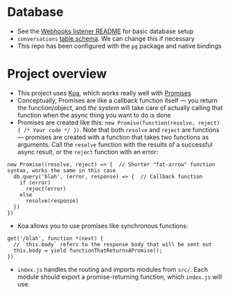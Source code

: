 # Database
* See the [Webhooks listener README](../layer-webhooks-listener/README.md#database) for basic database setup
* `conversations` [table schema](../layer-webhooks-listener/migrations/create_conversations.sql). We can change this if necessary
* This repo has been configured with the `pg` package and native bindings

# Project overview
* This project uses [Koa](http://koajs.com), which works really well with [Promises](https://developer.mozilla.org/en-US/docs/Web/JavaScript/Reference/Global_Objects/Promise)
* Conceptually, Promises are like a callback function itself — you return the function/object, and _the system_ will take care of actually calling that function when the async thing you want to do is done
* Promises are created like this: `new Promise(function(resolve, reject) { /* Your code */ })`. Note that both `resolve` and `reject` are functions — promises are created with a function that takes two functions as arguments. Call the `resolve` function with the results of a successful async result, or the `reject` function with an error:

```
new Promise((resolve, reject) => {  // Shorter "fat-arrow" function syntax, works the same in this case
  db.query('blah', (error, response) => {  // Callback function
    if (error)
      reject(error)
    else
      resolve(response)
  })
})
```
* Koa allows you to use promises like synchronous functions:

```
get('/blah', function *(next) {
  // `this.body` refers to the response body that will be sent out
  this.body = yield functionThatReturnsAPromise();
})
```

* `index.js` handles the routing and imports modules from `src/`. Each module should export a promise-returning function, which `index.js` will use.